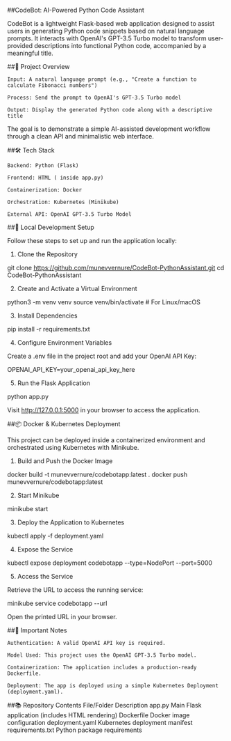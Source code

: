 ##CodeBot: AI-Powered Python Code Assistant

CodeBot is a lightweight Flask-based web application designed to assist users in generating Python code snippets based on natural language prompts.
It interacts with OpenAI's GPT-3.5 Turbo model to transform user-provided descriptions into functional Python code, accompanied by a meaningful title.

##📖 Project Overview

    Input: A natural language prompt (e.g., "Create a function to calculate Fibonacci numbers")

    Process: Send the prompt to OpenAI's GPT-3.5 Turbo model

    Output: Display the generated Python code along with a descriptive title

The goal is to demonstrate a simple AI-assisted development workflow through a clean API and minimalistic web interface.

##🛠️ Tech Stack

    Backend: Python (Flask)

    Frontend: HTML ( inside app.py)

    Containerization: Docker

    Orchestration: Kubernetes (Minikube)

    External API: OpenAI GPT-3.5 Turbo Model

##🚀 Local Development Setup

Follow these steps to set up and run the application locally:
1. Clone the Repository

git clone https://github.com/munevvernure/CodeBot-PythonAssistant.git
cd CodeBot-PythonAssistant

2. Create and Activate a Virtual Environment

python3 -m venv venv
source venv/bin/activate       # For Linux/macOS

3. Install Dependencies

pip install -r requirements.txt

4. Configure Environment Variables

Create a .env file in the project root and add your OpenAI API Key:

OPENAI_API_KEY=your_openai_api_key_here

5. Run the Flask Application

python app.py

Visit http://127.0.0.1:5000 in your browser to access the application.

##📦 Docker & Kubernetes Deployment

This project can be deployed inside a containerized environment and orchestrated using Kubernetes with Minikube.
1. Build and Push the Docker Image

docker build -t munevvernure/codebotapp:latest .
docker push munevvernure/codebotapp:latest

2. Start Minikube

minikube start

3. Deploy the Application to Kubernetes

kubectl apply -f deployment.yaml

4. Expose the Service

kubectl expose deployment codebotapp --type=NodePort --port=5000

5. Access the Service

Retrieve the URL to access the running service:

minikube service codebotapp --url

Open the printed URL in your browser.

##📝 Important Notes

    Authentication: A valid OpenAI API key is required.

    Model Used: This project uses the OpenAI GPT-3.5 Turbo model.

    Containerization: The application includes a production-ready Dockerfile.

    Deployment: The app is deployed using a simple Kubernetes Deployment (deployment.yaml).

##📚 Repository Contents
File/Folder	Description
app.py	Main Flask application (includes HTML rendering)
Dockerfile	Docker image configuration
deployment.yaml	Kubernetes deployment manifest
requirements.txt	Python package requirements
